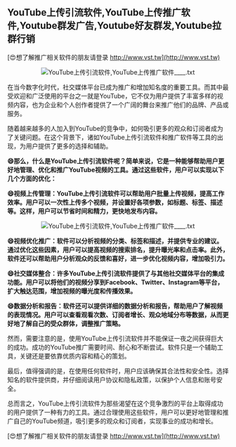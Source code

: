 ## **YouTube上传引流软件,YouTube上传推广软件,Youtube群发广告,Youtube好友群发,Youtube拉群行销**

[😍想了解推广相关软件的朋友请登录 http://www.vst.tw](http://www.vst.tw)

 <center><img src="https://vst.tw/MP4/tuiguang/png/6.png" alt="YouTube上传引流软件,YouTube上传推广软件____.txt"></center>

在当今数字化时代，社交媒体平台已成为推广和增加知名度的重要工具。而其中最受欢迎和广泛使用的平台之一就是YouTube，它不仅为用户提供了丰富多样的视频内容，也为企业和个人创作者提供了一个广阔的舞台来推广他们的品牌、产品或服务。

随着越来越多的人加入到YouTube的竞争中，如何吸引更多的观众和订阅者成为了关键问题。在这个背景下，诸如YouTube上传引流软件和推广软件等工具的出现，为用户提供了更多的选择和辅助。

**😄那么，什么是YouTube上传引流软件呢？简单来说，它是一种能够帮助用户更好地管理、优化和推广YouTube视频的工具。通过这些软件，用户可以实现以下几个方面的优化：**

**😄视频上传管理：YouTube上传引流软件可以帮助用户批量上传视频，提高工作效率。用户可以一次性上传多个视频，并设置好各项参数，如标题、标签、描述等。这样，用户可以节省时间和精力，更快地发布内容。**

 <center><img src="https://vst.tw/MP4/tuiguang/png/3.png" alt="YouTube上传引流软件,YouTube上传推广软件____.txt"></center>

**😄视频优化推广：软件可以分析视频的分类、标签和描述，并提供专业的建议。通过优化这些因素，用户可以提高视频的搜索排名，提升曝光率和点击率。此外，软件还可以帮助用户分析观众的反馈和喜好，进一步优化视频内容，增加吸引力。**

**😄社交媒体整合：许多YouTube上传引流软件提供了与其他社交媒体平台的集成功能。用户可以将他们的视频分享到Facebook、Twitter、Instagram等平台，扩大触达范围，增加视频的曝光度和传播效果。**

**😄数据分析和报告：软件还可以提供详细的数据分析和报告，帮助用户了解视频的表现情况。用户可以查看观看次数、订阅者增长、观众地域分布等数据，从而更好地了解自己的受众群体，调整推广策略。**

然而，需要注意的是，使用YouTube上传引流软件并不能保证一夜之间获得巨大的成功。成功的YouTube推广需要时间、耐心和不断尝试。软件只是一个辅助工具，关键还是要依靠优质内容和精心的策划。

最后，值得强调的是，在使用任何软件时，用户应该确保其合法性和安全性。选择知名的软件提供商，并仔细阅读用户协议和隐私政策，以保护个人信息和账号安全。

总而言之，YouTube上传引流软件为那些渴望在这个竞争激烈的平台上取得成功的用户提供了一种有力的工具。通过合理使用这些软件，用户可以更好地管理和推广自己的YouTube频道，吸引更多的观众和订阅者，实现事业的成功和增长。

[😍想了解推广相关软件的朋友请登录 http://www.vst.tw](http://www.vst.tw)



